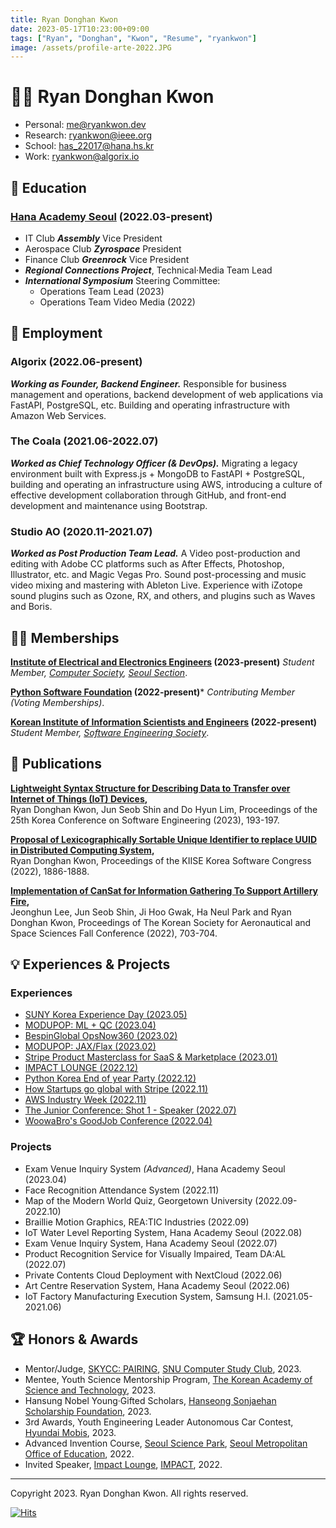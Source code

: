 ```yaml
---
title: Ryan Donghan Kwon
date: 2023-05-17T10:23:00+09:00
tags: ["Ryan", "Donghan", "Kwon", "Resume", "ryankwon"]
image: /assets/profile-arte-2022.JPG
---
```


# 🧑‍💻 Ryan Donghan Kwon

- Personal: [me@ryankwon.dev](mailto:me@ryankwon.dev)
- Research: [ryankwon@ieee.org](mailto:ryankwon@ieee.org)
- School: [has_22017@hana.hs.kr](mailto:has_22017@hana.hs.kr)
- Work: [ryankwon@algorix.io](mailto:ryankwon@algorix.io)

## 🏫 Education

### [Hana Academy Seoul](https://eng.hana.hs.kr) (2022.03-present)
- IT Club ***Assembly*** Vice President
- Aerospace Club ***Zyrospace*** President
- Finance Club ***Greenrock*** Vice President
- ***Regional Connections Project***, Technical·Media Team Lead
- ***International Symposium*** Steering Committee:
  - Operations Team Lead (2023)
  - Operations Team Video Media (2022)

## 💼 Employment

### Algorix (2022.06-present)
***Working as Founder, Backend Engineer.*** Responsible for business management and operations, backend development of web applications via FastAPI, PostgreSQL, etc. Building and operating infrastructure with Amazon Web Services.

<!--
- Amazon Web Service, Python FastAPI, React.js, etc.
Working as Founder and Backend Engineer. Responsible for business management and operations, backend development of web applications via Python FastAPI.
![SCSS](https://img.shields.io/badge/SCSS-gray?style=flat&logo=sass&logoColor=#3776AB)
![SCSS](https://img.shields.io/badge/Python-adaptive?style=flat&logo=FastAPI)
![amazonaws](https://img.shields.io/badge/amazonaws-FF9900?logo=amazonaws&style=flat)
https://icombine.net/knowledge-base/skill-levels
-->

### The Coala (2021.06-2022.07)
***Worked as Chief Technology Officer (& DevOps).*** Migrating a legacy environment built with Express.js + MongoDB to FastAPI + PostgreSQL, building and operating an infrastructure using AWS, introducing a culture of effective development collaboration through GitHub, and front-end development and maintenance using Bootstrap.

### Studio AO (2020.11-2021.07)
***Worked as Post Production Team Lead.*** A Video post-production and editing with Adobe CC platforms such as After Effects, Photoshop, Illustrator, etc. and Magic Vegas Pro. Sound post-processing and music video mixing and mastering with Ableton Live. Experience with iZotope sound plugins such as Ozone, RX, and others, and plugins such as Waves and Boris.

## 👨‍🔬 Memberships

**[Institute of Electrical and Electronics Engineers](https://www.ieee.org) (2023-present)**
*Student Member, [Computer Society](https://computer.org/), [Seoul Section](https://site.ieee.org/seoul/)*.

**[Python Software Foundation](https://www.python.org/psf-landing/) (2022-present)***
*Contributing Member (Voting Memberships)*.

**[Korean Institute of Information Scientists and Engineers](https://www.kiise.or.kr) (2022-present)**
*Student Member, [Software Engineering Society](http://sigsoft.or.kr/)*.

## 📑 Publications

<!--**Adaptive Partition Sort: Developing an Efficient Sorting Algorithm by Combining the Strengths of Quick Sort and Merge Sort,**\
  Ryan Donghan Kwon and Do Hyun Lim,
  Proceedings of the KIISE Korea Computer Congress (2023). -->

**[Lightweight Syntax Structure for Describing Data to Transfer over Internet of Things (IoT) Devices](http://sigsoft.or.kr/kcse2023/),**\
  Ryan Donghan Kwon, Jun Seob Shin and Do Hyun Lim,
  Proceedings of the 25th Korea Conference on Software Engineering (2023), 193-197. 
 
**[Proposal of Lexicographically Sortable Unique Identifier to replace UUID in Distributed Computing System](https://www.dbpia.co.kr/journal/articleDetail?nodeId=NODE11224631),**\
  Ryan Donghan Kwon,
  Proceedings of the KIISE Korea Software Congress (2022), 1886-1888. 

**[Implementation of CanSat for Information Gathering To Support Artillery Fire](https://www.dbpia.co.kr/journal/articleDetail?nodeId=NODE11180787),**\
  Jeonghun Lee, Jun Seob Shin, Ji Hoo Gwak, Ha Neul Park and Ryan Donghan Kwon,
  Proceedings of The Korean Society for Aeronautical and Space Sciences Fall Conference (2022), 703-704. 

## 💡 Experiences & Projects

### Experiences
- [SUNY Korea Experience Day (2023.05)](https://apply.sunykorea.ac.kr/portal/experience_day)
- [MODUPOP: ML + QC (2023.04)](https://festa.io/events/3325)
- [BespinGlobal OpsNow360 (2023.02)](https://event.opsnow.com/opsnow360-conference/)
- [MODUPOP: JAX/Flax (2023.02)](https://festa.io/events/3118)
- [Stripe Product Masterclass for SaaS & Marketplace (2023.01)](https://event-us.kr/stripe/event/54391)
- [IMPACT LOUNGE (2022.12)](https://lounge.connect-impact.org/)
- [Python Korea End of year Party (2022.12)](https://festa.io/events/2889)
- [How Startups go global with Stripe (2022.11)](https://event-us.kr/stripe/event/50555)
- [AWS Industry Week (2022.11)](https://aws.amazon.com/ko/events/industry-week/)
- [The Junior Conference: Shot 1 - Speaker (2022.07)](https://festa.io/events/2433)
- [WoowaBro's GoodJob Conference (2022.04)](https://story.baemin.com/goodjob/)

### Projects
- Exam Venue Inquiry System *(Advanced)*, Hana Academy Seoul (2023.04)
- Face Recognition Attendance System (2022.11)
- Map of the Modern World Quiz, Georgetown University (2022.09-2022.10)
- Braillie Motion Graphics, REA:TIC Industries (2022.09)
- IoT Water Level Reporting System, Hana Academy Seoul (2022.08)
- Exam Venue Inquiry System, Hana Academy Seoul (2022.07)
- Product Recognition Service for Visually Impaired, Team DA:AL (2022.07)
- Private Contents Cloud Deployment with NextCloud (2022.06)
- Art Centre Reservation System, Hana Academy Seoul (2022.06)
- IoT Factory Manufacturing Execution System, Samsung H.I. (2021.05-2021.06)

## 🏆 Honors & Awards
- Mentor/Judge, [SKYCC: PAIRING](https://www.skycc.kr/), [SNU Computer Study Club](https://www.facebook.com/scscian), 2023.
- Mentee, Youth Science Mentorship Program, [The Korean Academy of Science and Technology](https://kast.or.kr/en/), 2023.
- Hansung Nobel Young·Gifted Scholars, [Hanseong Sonjaehan Scholarship Foundation](http://sonjaehan.org), 2023.
- 3rd Awards, Youth Engineering Leader Autonomous Car Contest, [Hyundai Mobis](https://www.mobis.co.kr/en/index.do), 2023.
- Advanced Invention Course, [Seoul Science Park](https://ssp.sen.go.kr/), [Seoul Metropolitan Office of Education](https://english.sen.go.kr/english/index.do), 2022.
- Invited Speaker, [Impact Lounge](https://lounge.connect-impact.org/), [IMPACT](https://connect-impact.org/), 2022.

---

Copyright 2023. Ryan Donghan Kwon. All rights reserved.

[![Hits](https://hits.seeyoufarm.com/api/count/incr/badge.svg?url=https%3A%2F%2Fryankwon.dev&count_bg=%2379C83D&title_bg=%23555555&icon=&icon_color=%23E7E7E7&title=hits&edge_flat=false)](https://hits.seeyoufarm.com)
